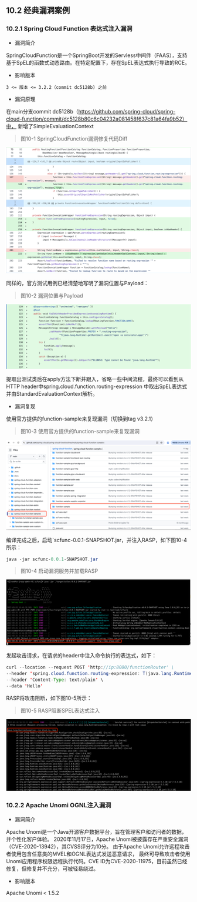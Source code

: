 ## 10.2 经典漏洞案例

### 10.2.1 Spring Cloud Function 表达式注入漏洞

+ 漏洞简介

SpringCloudFunction是一个SpringBoot开发的Servless中间件（FAAS），支持基于SpEL的函数式动态路由。在特定配置下，存在SpEL表达式执行导致的RCE。

+ 影响版本

`3 <= 版本 <= 3.2.2（commit dc5128b) 之前`

+ 漏洞原理

在main分支commit dc5128b（https://github.com/spring-cloud/spring-cloud-function/commit/dc5128b80c6c04232a081458f637c81a64fa9b52）中，
新增了SimpleEvaluationContext

> 图10-1 SpringCloudFunction漏洞修复代码Diff

![图10-1 SpringCloudFunction漏洞修复代码DIFF](../../.vuepress/public/images/book/expression/10-1.png)

同样的，官方测试用例已经清楚地写明了漏洞位置与Payload：
> 图10-2 漏洞位置与Payload

![图10-2 漏洞位置与Payload](../../.vuepress/public/images/book/expression/10-2.png)

提取出测试类后在apply方法下断并跟入，省略一些中间流程，最终可以看到从HTTP header中spring.cloud.function.routing-expression 中取出SpEL表达式
并由StandardEvaluationContext解析。

+ 漏洞复现

使用官方提供的function-sample来复现漏洞（切换到tag v3.2.1）
> 图10-3 使用官方提供的function-sample来复现漏洞

![图10-3 使用官方提供的samples来复现漏洞](../../.vuepress/public/images/book/expression/10-3.png)

编译完成之后，启动`scfunc-0.0.1-SNAPSHOT.jar，并注入RASP，如下图10-4所示：
```java
java -jar scfunc-0.0.1-SNAPSHOT.jar
```
> 图10-4 启动漏洞服务并加载RASP

![图10-4 启动漏洞服务并加载RASP](../../.vuepress/public/images/book/expression/10-4.png)

发起攻击请求，在请求的header中注入命令执行的表达式，如下：
```java
curl --location --request POST 'http://ip:8080/functionRouter' \
--header 'spring.cloud.function.routing-expression: T(java.lang.Runtime).getRuntime().exec("open /Applications/QQ.app")' \
--header 'Content-Type: text/plain' \
--data 'Hello'
```
RASP将攻击阻断，如下图10-5所示：
> 图10-5 RASP阻断SPEL表达式注入

![图10-5 RASP阻断SPEL表达式注入](../../.vuepress/public/images/book/expression/10-5.png)


### 10.2.2 Apache Unomi OGNL注入漏洞

+ 漏洞简介

Apache Unomi是一个Java开源客户数据平台，旨在管理客户和访问者的数据，并个性化客户体验。 
2020年11月17日，Apache Unomi被披露存在严重安全漏洞（CVE-2020-13942），其CVSS评分为10分。 由于Apache Unomi允许远程攻击者使用包含任意类的MVEL和OGNL表达式发送恶意请求，
最终可导致攻击者使用Unomi应用程序权限远程执行代码。CVE ID为CVE-2020-11975，目前虽然已经修复，但修复并不充分，可被轻易绕过。

+ 影响版本

Apache Unomi < 1.5.2


